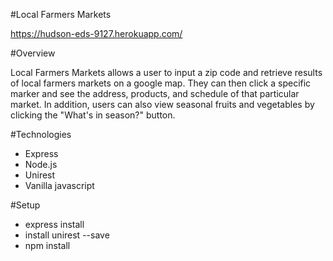 #Local Farmers Markets

https://hudson-eds-9127.herokuapp.com/

#Overview

Local Farmers Markets allows a user to input a zip code and retrieve results of local farmers markets on a google map.  They can then click a specific marker and see the address, products, and schedule of that particular market.  In addition, users can also view seasonal fruits and vegetables by clicking the "What's in season?" button.

#Technologies
- Express
- Node.js
- Unirest
- Vanilla javascript

#Setup
- express install
- install unirest --save
- npm install
